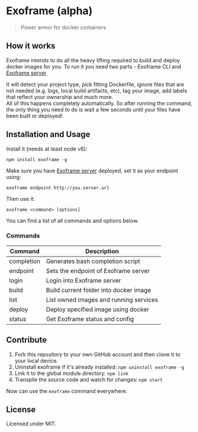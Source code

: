 # Exoframe (alpha)

> Power armor for docker containers

## How it works

Exoframe intends to do all the heavy lifting required to build and deploy docker images for you.
To run it you need two parts - Exoframe CLI and [Exoframe server](https://github.com/exoframejs/exoframe-server).

It will detect your project type, pick fitting Dockerfile, ignore files that are not needed (e.g. logs, local build artifacts, etc), tag your image, add labels that reflect your ownership and much more.  
All of this happens completely automatically. So after running the command, the only thing you need to do is wait a few seconds until your files have been built or deployed!

## Installation and Usage

Install it (needs at least node v6):

```
npm install exoframe -g
```

Make sure you have [Exoframe server](https://github.com/exoframejs/exoframe-server) deployed, set it as your endpoint using:

```
exoframe endpoint http://you.server.url
```

Then use it:

```
exoframe <command> [options]
```

You can find a list of all commands and options below.

### Commands

| Command                | Description |
| ---------------------- | ----------- |
| completion             | Generates bash completion script  |
| endpoint <url>         | Sets the endpoint of Exoframe server |
| login                  | Login into Exoframe server |
| build                  | Build current folder into docker image |
| list                   | List owned images and running services |
| deploy <image>         | Deploy specified image using docker |
| status                 | Get Exoframe status and config |


## Contribute

1. Fork this repository to your own GitHub account and then clone it to your local device.
2. Uninstall exoframe if it's already installed: `npm uninstall exoframe -g`
3. Link it to the global module directory: `npm link`
4. Transpile the source code and watch for changes: `npm start`

Now can use the `exoframe` command everywhere.

## License

Licensed under MIT.
